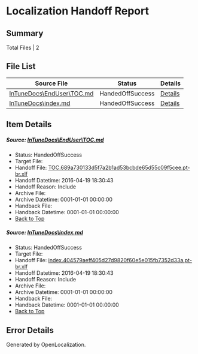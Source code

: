 # <a name='report-top'></a> Localization Handoff Report

## Summary
 Total Files | 2

## File List
 Source File | Status | Details 
 ----------- | ------ | ------- 
 [InTuneDocs\EndUser\TOC.md](https://github.com/Microsoft/IntuneDocs-pr/blob/b753ab84b8a4336c55b2266245500c20d93c4cff/InTuneDocs/EndUser/TOC.md) | HandedOffSuccess | [Details](#2f680775db5870c2a3f986654122c65dc9977146475)
 [InTuneDocs\index.md](https://github.com/Microsoft/IntuneDocs-pr/blob/b753ab84b8a4336c55b2266245500c20d93c4cff/InTuneDocs/index.md) | HandedOffSuccess | [Details](#9481662d64baaf2f679ca959d1ca45f1a154b903684)

## Item Details
##### <a name='2f680775db5870c2a3f986654122c65dc9977146475'></a> Source: [InTuneDocs\EndUser\TOC.md](https://github.com/Microsoft/IntuneDocs-pr/blob/b753ab84b8a4336c55b2266245500c20d93c4cff/InTuneDocs/EndUser/TOC.md)
* Status: HandedOffSuccess
* Target File: 
* Handoff File: [TOC.689a730133d5f7a2b1ad53bcbde65d55c09f5cee.pt-br.xlf](https://github.com/Microsoft/EM.handoff/blob/ef80e26194bbac69854bf1b570e6ba5307452d25/ol-handoff/Microsoft/IntuneDocs-pr.pt-br/master/TOC.689a730133d5f7a2b1ad53bcbde65d55c09f5cee.pt-br.xlf)
* Handoff Datetime: 2016-04-19 18:30:43
* Handoff Reason: Include
* Archive File: 
* Archive Datetime: 0001-01-01 00:00:00
* Handback File: 
* Handback Datetime: 0001-01-01 00:00:00
* [Back to Top](#report-top)

##### <a name='9481662d64baaf2f679ca959d1ca45f1a154b903684'></a> Source: [InTuneDocs\index.md](https://github.com/Microsoft/IntuneDocs-pr/blob/b753ab84b8a4336c55b2266245500c20d93c4cff/InTuneDocs/index.md)
* Status: HandedOffSuccess
* Target File: 
* Handoff File: [index.404579aeff405d27d9820f60e5e015fb7352d33a.pt-br.xlf](https://github.com/Microsoft/EM.handoff/blob/ef80e26194bbac69854bf1b570e6ba5307452d25/ol-handoff/Microsoft/IntuneDocs-pr.pt-br/master/index.404579aeff405d27d9820f60e5e015fb7352d33a.pt-br.xlf)
* Handoff Datetime: 2016-04-19 18:30:43
* Handoff Reason: Include
* Archive File: 
* Archive Datetime: 0001-01-01 00:00:00
* Handback File: 
* Handback Datetime: 0001-01-01 00:00:00
* [Back to Top](#report-top)


## Error Details

Generated by OpenLocalization.
